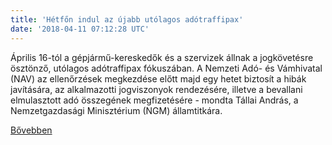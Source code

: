 ```yaml
---
title: 'Hétfőn indul az újabb utólagos adótraffipax'
date: '2018-04-11 07:12:28 UTC'
---
```


Április 16-tól a gépjármű-kereskedők és a szervizek állnak a jogkövetésre ösztönző, utólagos adótraffipax fókuszában. A Nemzeti Adó- és Vámhivatal (NAV) az ellenőrzések megkezdése előtt majd egy hetet biztosít a hibák javítására, az alkalmazotti jogviszonyok rendezésére, illetve a bevallani elmulasztott adó összegének megfizetésére - mondta Tállai András, a Nemzetgazdasági Minisztérium (NGM) államtitkára.


[Bővebben](https://ift.tt/2IJCy4S)
